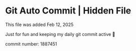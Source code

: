 # Git Auto Commit | Hidden File

This file was added Feb 12, 2025

Just for fun and keeping my daily git commit active 🤪

commit number: 1887451
